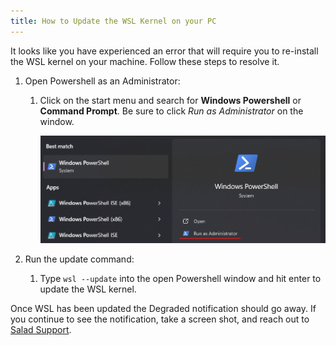 ```yaml
---
title: How to Update the WSL Kernel on your PC
---
```


It looks like you have experienced an error that will require you to re-install the WSL kernel on your machine. Follow
these steps to resolve it.

1. Open Powershell as an Administrator:
   1. Click on the start menu and search for **Windows Powershell** or **Command Prompt**. Be sure to click _Run as
      Administrator_ on the window.

      ![](../../../../content/images/guides/your-pc/how-to-update-the-wsl-kernel-on-your-pc-1.png)

2. Run the update command:
   1. Type `wsl --update` into the open Powershell window and hit enter to update the WSL kernel.

Once WSL has been updated the Degraded notification should go away. If you continue to see the notification, take a
screen shot, and reach out to [Salad Support](/docs/guides/your-pc/216-how-to-create-a-support-ticket).
